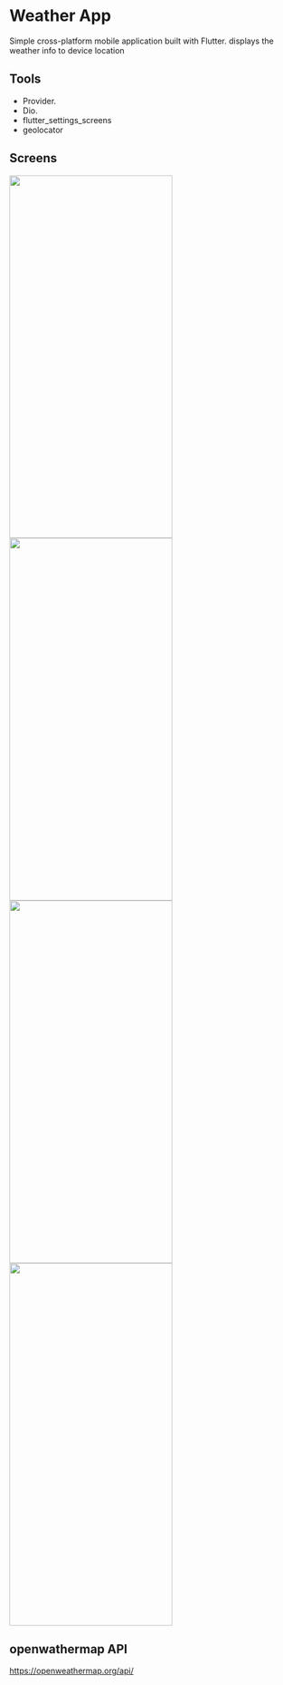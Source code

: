 # Weather App
Simple cross-platform mobile application built with Flutter.
displays the weather info to device location

## Tools

- Provider.
- Dio.
- flutter_settings_screens
- geolocator

## Screens



<img src="https://user-images.githubusercontent.com/66799646/181861833-7175088b-7af5-4041-8ac5-6362d403d678.jpeg" height="640" width="288">

<img src="https://user-images.githubusercontent.com/66799646/181861839-f286f53f-1e33-4489-a8f7-e2c3463fb389.jpeg" height="640" width="288">


<img src="https://user-images.githubusercontent.com/66799646/181861841-13b1d65a-ce53-4ac2-a70d-35ac9c36951d.jpeg" height="640" width="288">


<img src="https://user-images.githubusercontent.com/66799646/181861840-9ed2acb2-c9ff-487c-b26e-f56b1716b401.jpeg" height="640" width="288">

## openwathermap API
https://openweathermap.org/api/

